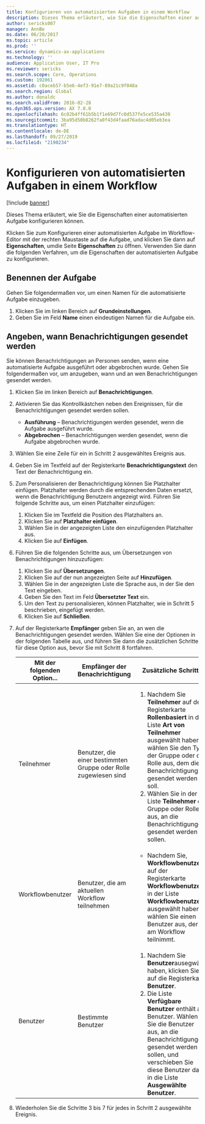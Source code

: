 ```yaml
---
title: Konfigurieren von automatisierten Aufgaben in einem Workflow
description: Dieses Thema erläutert, wie Sie die Eigenschaften einer automatisierten Aufgabe konfigurieren können.
author: sericks007
manager: AnnBe
ms.date: 06/20/2017
ms.topic: article
ms.prod: ''
ms.service: dynamics-ax-applications
ms.technology: ''
audience: Application User, IT Pro
ms.reviewer: sericks
ms.search.scope: Core, Operations
ms.custom: 192061
ms.assetid: c0aceb57-b5e6-4ef3-91e7-89a21c9f048a
ms.search.region: Global
ms.author: donaldc
ms.search.validFrom: 2016-02-28
ms.dyn365.ops.version: AX 7.0.0
ms.openlocfilehash: 6c02b4ff61b5b1f1e69d7fc0d537fe5ce535a430
ms.sourcegitcommit: 3ba95d50b8262fa0f43d4faad76adac4d05eb3ea
ms.translationtype: HT
ms.contentlocale: de-DE
ms.lasthandoff: 09/27/2019
ms.locfileid: "2190234"
---
```

# <a name="configure-automated-tasks-in-a-workflow"></a>Konfigurieren von automatisierten Aufgaben in einem Workflow

[!include [banner](../includes/banner.md)]

Dieses Thema erläutert, wie Sie die Eigenschaften einer automatisierten Aufgabe konfigurieren können.

Klicken Sie zum Konfigurieren einer automatisierten Aufgabe im Workflow-Editor mit der rechten Maustaste auf die Aufgabe, und klicken Sie dann auf **Eigenschaften**, umdie Seite **Eigenschaften** zu öffnen. Verwenden Sie dann die folgenden Verfahren, um die Eigenschaften der automatisierten Aufgabe zu konfigurieren.

## <a name="name-the-task"></a>Benennen der Aufgabe

Gehen Sie folgendermaßen vor, um einen Namen für die automatisierte Aufgabe einzugeben.

1. Klicken Sie im linken Bereich auf **Grundeinstellungen**.
2. Geben Sie im Feld **Name** einen eindeutigen Namen für die Aufgabe ein.

## <a name="specify-when-notifications-are-sent"></a>Angeben, wann Benachrichtigungen gesendet werden

Sie können Benachrichtigungen an Personen senden, wenn eine automatisierte Aufgabe ausgeführt oder abgebrochen wurde. Gehen Sie folgendermaßen vor, um anzugeben, wann und an wen Benachrichtigungen gesendet werden.

1. Klicken Sie im linken Bereich auf **Benachrichtigungen**.
2. Aktivieren Sie das Kontrollkästchen neben den Ereignissen, für die Benachrichtigungen gesendet werden sollen.

    - **Ausführung** – Benachrichtigungen werden gesendet, wenn die Aufgabe ausgeführt wurde.
    - **Abgebrochen** – Benachrichtigungen werden gesendet, wenn die Aufgabe abgebrochen wurde.

3. Wählen Sie eine Zeile für ein in Schritt 2 ausgewähltes Ereignis aus.
4. Geben Sie im Textfeld auf der Registerkarte **Benachrichtigungstext** den Text der Benachrichtigung ein.
5. Zum Personalisieren der Benachrichtigung können Sie Platzhalter einfügen. Platzhalter werden durch die entsprechenden Daten ersetzt, wenn die Benachrichtigung Benutzern angezeigt wird. Führen Sie folgende Schritte aus, um einen Platzhalter einzufügen:

    1. Klicken Sie im Textfeld die Position des Platzhalters an.
    2. Klicken Sie auf **Platzhalter einfügen**.
    3. Wählen Sie in der angezeigten Liste den einzufügenden Platzhalter aus.
    4. Klicken Sie auf **Einfügen**.

6. Führen Sie die folgenden Schritte aus, um Übersetzungen von Benachrichtigungen hinzuzufügen:

    1. Klicken Sie auf **Übersetzungen**.
    2. Klicken Sie auf der nun angezeigten Seite auf **Hinzufügen**.
    3. Wählen Sie in der angezeigten Liste die Sprache aus, in der Sie den Text eingeben.
    4. Geben Sie den Text im Feld **Übersetzter Text** ein.
    5. Um den Text zu personalisieren, können Platzhalter, wie in Schritt 5 beschrieben, eingefügt werden.
    6. Klicken Sie auf **Schließen**.

7. Auf der Registerkarte **Empfänger** geben Sie an, an wen die Benachrichtigungen gesendet werden. Wählen Sie eine der Optionen in der folgenden Tabelle aus, und führen Sie dann die zusätzlichen Schritte für diese Option aus, bevor Sie mit Schritt 8 fortfahren.

    <table>
    <thead>
    <tr>
    <th>Mit der folgenden Option...</th>
    <th>Empfänger der Benachrichtigung</th>
    <th>Zusätzliche Schritte</th>
    </tr>
    </thead>
    <tbody>
    <tr>
    <td>Teilnehmer</td>
    <td>Benutzer, die einer bestimmten Gruppe oder Rolle zugewiesen sind</td>
    <td>
    <ol>
    <li>Nachdem Sie <strong>Teilnehmer</strong> auf der Registerkarte <strong>Rollenbasiert</strong> in der Liste <strong>Art von Teilnehmer</strong> ausgewählt haben, wählen Sie den Typ der Gruppe oder der Rolle aus, dem die Benachrichtigung gesendet werden soll.</li>
    <li>Wählen Sie in der Liste <strong>Teilnehmer</strong> die Gruppe oder Rolle aus, an die Benachrichtigungen gesendet werden sollen.</li>
    </ol>
    </td>
    </tr>
    <tr>
    <td>Workflowbenutzer</td>
    <td>Benutzer, die am aktuellen Workflow teilnehmen</td>
    <td>
    <ul>
    <li>Nachdem Sie, <strong>Workflowbenutzer</strong> auf der Registerkarte <strong>Workflowbenutzer</strong>, in der Liste <strong>Workflowbenutzer</strong> ausgewählt haben, wählen Sie einen Benutzer aus, der am Workflow teilnimmt.</li>
    </ul>
    </td>
    </tr>
    <tr>
    <td>Benutzer</td>
    <td>Bestimmte Benutzer</td>
    <td>
    <ol>
    <li>Nachdem Sie <strong>Benutzer</strong>ausegwählt haben, klicken Sie auf die Registerkarte <strong>Benutzer</strong>.</li>
    <li>Die Liste <strong>Verfügbare Benutzer</strong> enthält alle Benutzer. Wählen Sie die Benutzer aus, an die Benachrichtigungen gesendet werden sollen, und verschieben Sie diese Benutzer dann in die Liste <strong>Ausgewählte Benutzer</strong>.</li>
    </ol>
    </td>
    </tr>
    </tbody>
    </table>

8. Wiederholen Sie die Schritte 3 bis 7 für jedes in Schritt 2 ausgewählte Ereignis.
